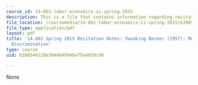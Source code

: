 ```yaml
---
course_id: 14-662-labor-economics-ii-spring-2015
description: This is a file that contains information regarding recitation 9.
file_location: /coursemedia/14-662-labor-economics-ii-spring-2015/b398544129e3044b49946e79a4659c98_MIT14_662S15_Recitation9.pdf
file_type: application/pdf
layout: pdf
title: '14.662 Spring 2015 Recitation Notes: Tweaking Becker (1957): Models of Taste-Based
  Discrimination'
type: course
uid: b398544129e3044b49946e79a4659c98

---
```

None
